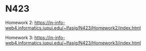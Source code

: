 # N423

Homework 2:
https://in-info-web4.informatics.iupui.edu/~lfasig/N423/Homework2/index.html

Homework 3:
https://in-info-web4.informatics.iupui.edu/~lfasig/N423/Homework3/index.html
